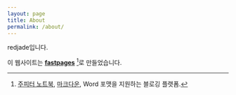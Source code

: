 ```yaml
---
layout: page
title: About
permalink: /about/
---
```

redjade입니다.

 이 웹사이트는 **[fastpages](https://github.com/fastai/fastpages)** [^1]로 만들었습니다.

[^1]: [주피터 노트북](https://jupyter.org/), [마크다운](https://guides.github.com/features/mastering-markdown/), Word 포맷을 지원하는 블로깅 플랫폼.
